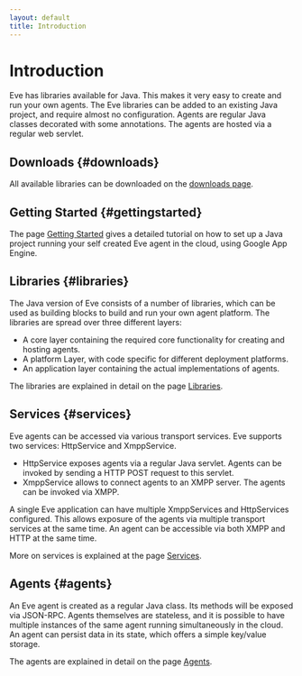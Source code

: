 ```yaml
---
layout: default
title: Introduction
---
```


# Introduction

Eve has libraries available for Java. 
This makes it very easy to create and run your own agents.
The Eve libraries can be added to an existing Java project, 
and require almost no configuration.
Agents are regular Java classes decorated with some annotations. 
The agents are hosted via a regular web servlet.



## Downloads {#downloads}

All available libraries can be downloaded on the 
[downloads page](downloads.html).


## Getting Started {#gettingstarted}

The page [Getting Started](getting_started.html) gives a detailed tutorial
on how to set up a Java project running your self created Eve agent in the cloud, 
using Google App Engine.


## Libraries {#libraries}

The Java version of Eve consists of a number of libraries, which can be used
as building blocks to build and run your own agent platform. 
The libraries are spread over three different layers:

- A core layer containing the required core functionality for creating and 
  hosting agents.
- A platform Layer, with code specific for different deployment platforms.
- An application layer containing the actual implementations of agents.

The libraries are explained in detail on the page 
[Libraries](libraries.html).


## Services {#services}

Eve agents can be accessed via various transport services.
Eve supports two services: HttpService and XmppService.

- HttpService exposes agents via a regular Java servlet.
  Agents can be invoked by sending a HTTP POST request to this servlet.
- XmppService allows to connect agents to an XMPP server.
  The agents can be invoked via XMPP.

A single Eve application can have multiple XmppServices and HttpServices configured.
This allows exposure of the agents via multiple transport services at the same time.
An agent can be accessible via both XMPP and HTTP at the same time.

More on services is explained at the page [Services](services.html).


## Agents {#agents}

An Eve agent is created as a regular Java class. 
Its methods will be exposed via JSON-RPC.
Agents themselves are stateless, and it is possible to have multiple
instances of the same agent running simultaneously in the cloud.
An agent can persist data in its state, which offers a simple
key/value storage.

The agents are explained in detail on the page 
[Agents](agents.html).


